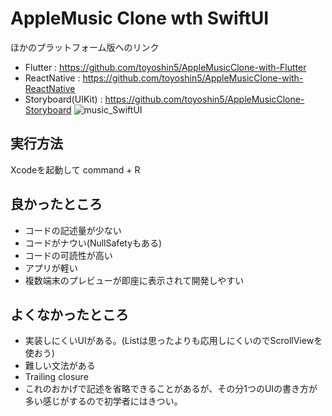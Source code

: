 # AppleMusic Clone wth SwiftUI
ほかのプラットフォーム版へのリンク
- Flutter : https://github.com/toyoshin5/AppleMusicClone-with-Flutter
- ReactNative : https://github.com/toyoshin5/AppleMusicClone-with-ReactNative
- Storyboard(UIKit) : https://github.com/toyoshin5/AppleMusicClone-Storyboard
![music_SwiftUI](https://github.com/toyoshin5/AppleMusicClone-with-SwiftUI/assets/43494392/7e9636c5-e58f-4da7-ad33-9199dc6c5be3)


## 実行方法

Xcodeを起動して command + R

## 良かったところ

 - コードの記述量が少ない
 - コードがナウい(NullSafetyもある)
 - コードの可読性が高い
 - アプリが軽い
 - 複数端末のプレビューが即座に表示されて開発しやすい

## よくなかったところ

 - 実装しにくいUIがある。(Listは思ったよりも応用しにくいのでScrollViewを使おう)
 - 難しい文法がある
  - Trailing closure
  - これのおかげで記述を省略できることがあるが、その分1つのUIの書き方が多い感じがするので初学者にはきつい。

